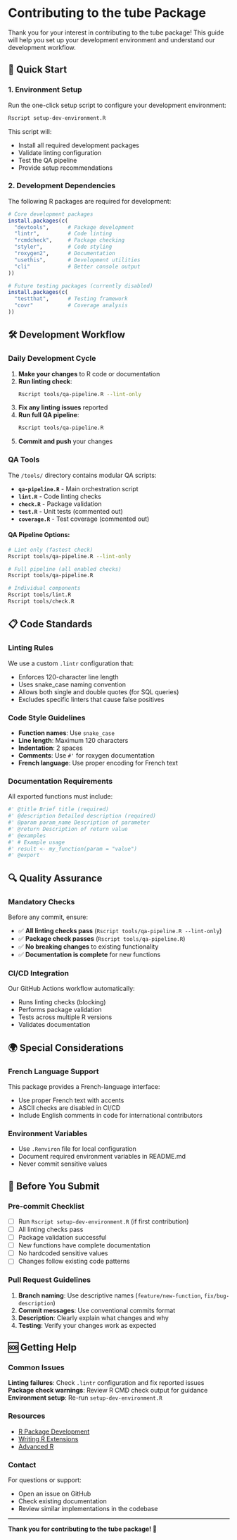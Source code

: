 # Contributing to the tube Package

Thank you for your interest in contributing to the tube package! This guide will help you set up your development environment and understand our development workflow.

## 🚀 Quick Start

### 1. Environment Setup

Run the one-click setup script to configure your development environment:

```bash
Rscript setup-dev-environment.R
```

This script will:
- Install all required development packages
- Validate linting configuration
- Test the QA pipeline
- Provide setup recommendations

### 2. Development Dependencies

The following R packages are required for development:

```r
# Core development packages
install.packages(c(
  "devtools",      # Package development
  "lintr",         # Code linting  
  "rcmdcheck",     # Package checking
  "styler",        # Code styling
  "roxygen2",      # Documentation
  "usethis",       # Development utilities
  "cli"            # Better console output
))

# Future testing packages (currently disabled)
install.packages(c(
  "testthat",      # Testing framework
  "covr"           # Coverage analysis
))
```

## 🛠️ Development Workflow

### Daily Development Cycle

1. **Make your changes** to R code or documentation
2. **Run linting check**:
   ```bash
   Rscript tools/qa-pipeline.R --lint-only
   ```
3. **Fix any linting issues** reported
4. **Run full QA pipeline**:
   ```bash
   Rscript tools/qa-pipeline.R
   ```
5. **Commit and push** your changes

### QA Tools

The `/tools/` directory contains modular QA scripts:

- **`qa-pipeline.R`** - Main orchestration script
- **`lint.R`** - Code linting checks
- **`check.R`** - Package validation 
- **`test.R`** - Unit tests (commented out)
- **`coverage.R`** - Test coverage (commented out)

#### QA Pipeline Options:

```bash
# Lint only (fastest check)
Rscript tools/qa-pipeline.R --lint-only

# Full pipeline (all enabled checks)
Rscript tools/qa-pipeline.R

# Individual components
Rscript tools/lint.R
Rscript tools/check.R
```

## 📋 Code Standards

### Linting Rules

We use a custom `.lintr` configuration that:
- Enforces 120-character line length
- Uses snake_case naming convention
- Allows both single and double quotes (for SQL queries)
- Excludes specific linters that cause false positives

### Code Style Guidelines

- **Function names**: Use `snake_case`
- **Line length**: Maximum 120 characters
- **Indentation**: 2 spaces
- **Comments**: Use `#'` for roxygen documentation
- **French language**: Use proper encoding for French text

### Documentation Requirements

All exported functions must include:

```r
#' @title Brief title (required)
#' @description Detailed description (required) 
#' @param param_name Description of parameter
#' @return Description of return value
#' @examples
#' # Example usage
#' result <- my_function(param = "value")
#' @export
```

## 🔍 Quality Assurance

### Mandatory Checks

Before any commit, ensure:
- ✅ **All linting checks pass** (`Rscript tools/qa-pipeline.R --lint-only`)
- ✅ **Package check passes** (`Rscript tools/qa-pipeline.R`) 
- ✅ **No breaking changes** to existing functionality
- ✅ **Documentation is complete** for new functions

### CI/CD Integration

Our GitHub Actions workflow automatically:
- Runs linting checks (blocking)
- Performs package validation
- Tests across multiple R versions
- Validates documentation

## 🌍 Special Considerations

### French Language Support

This package provides a French-language interface:
- Use proper French text with accents
- ASCII checks are disabled in CI/CD
- Include English comments in code for international contributors

### Environment Variables

- Use `.Renviron` file for local configuration
- Document required environment variables in README.md
- Never commit sensitive values

## 🚨 Before You Submit

### Pre-commit Checklist

- [ ] Run `Rscript setup-dev-environment.R` (if first contribution)
- [ ] All linting checks pass
- [ ] Package validation successful  
- [ ] New functions have complete documentation
- [ ] No hardcoded sensitive values
- [ ] Changes follow existing code patterns

### Pull Request Guidelines

1. **Branch naming**: Use descriptive names (`feature/new-function`, `fix/bug-description`)
2. **Commit messages**: Use conventional commits format
3. **Description**: Clearly explain what changes and why
4. **Testing**: Verify your changes work as expected

## 🆘 Getting Help

### Common Issues

**Linting failures**: Check `.lintr` configuration and fix reported issues
**Package check warnings**: Review R CMD check output for guidance  
**Environment setup**: Re-run `setup-dev-environment.R`

### Resources

- [R Package Development](https://r-pkgs.org/)
- [Writing R Extensions](https://cran.r-project.org/doc/manuals/r-release/R-exts.html)
- [Advanced R](https://adv-r.hadley.nz/)

### Contact

For questions or support:
- Open an issue on GitHub
- Check existing documentation
- Review similar implementations in the codebase

---

**Thank you for contributing to the tube package! 🚀**
